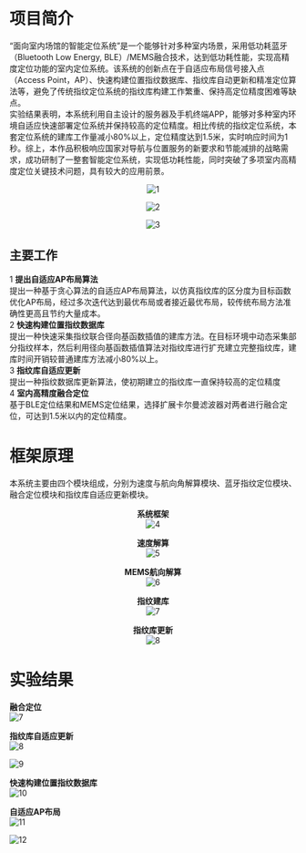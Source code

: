 
# 项目简介
“面向室内场馆的智能定位系统”是一个能够针对多种室内场景，采用低功耗蓝牙（Bluetooth Low Energy, BLE）/MEMS融合技术，达到低功耗性能，实现高精度定位功能的室内定位系统。该系统的创新点在于自适应布局信号接入点（Access Point，AP）、快速构建位置指纹数据库、指纹库自动更新和精准定位算法等，避免了传统指纹定位系统的指纹库构建工作繁重、保持高定位精度困难等缺点。  
实验结果表明，本系统利用自主设计的服务器及手机终端APP，能够对多种室内环境自适应快速部署定位系统并保持较高的定位精度。相比传统的指纹定位系统，本套定位系统的建库工作量减小80%以上，定位精度达到1.5米，实时响应时间为1秒。综上，本作品积极响应国家对导航与位置服务的新要求和节能减排的战略需求，成功研制了一整套智能定位系统，实现低功耗性能，同时突破了多项室内高精度定位关键技术问题，具有较大的应用前景。


<div align=center>

![1](https://github.com/CWORLDY/Indoor-Positioning-System/blob/master/document/experiment%20photo/2.png)    

  
![2](https://github.com/CWORLDY/Indoor-Positioning-System/blob/master/document/experiment%20photo/9.png)      


![3](https://github.com/CWORLDY/Indoor-Positioning-System/blob/master/document/experiment%20photo/1.png)    
  
<div align=left>       
  
## 主要工作
1 **提出自适应AP布局算法**  
     提出一种基于贪心算法的自适应AP布局算法，以仿真指纹库的区分度为目标函数优化AP布局，经过多次迭代达到最优布局或者接近最优布局，较传统布局方法准确性更高且节约大量成本。  
2 **快速构建位置指纹数据库**  
     提出一种快速采集指纹联合径向基函数插值的建库方法。在目标环境中动态采集部分指纹样本，然后利用径向基函数插值算法对指纹库进行扩充建立完整指纹库，建库时间开销较普通建库方法减小80%以上。   
3 **指纹库自适应更新**  
     提出一种指纹数据库更新算法，使初期建立的指纹库一直保持较高的定位精度  
4 **室内高精度融合定位**  
     基于BLE定位结果和MEMS定位结果，选择扩展卡尔曼滤波器对两者进行融合定位，可达到1.5米以内的定位精度。


# 框架原理
本系统主要由四个模块组成，分别为速度与航向角解算模块、蓝牙指纹定位模块、融合定位模块和指纹库自适应更新模块。


<div align=center>
        
**系统框架**     
![4](https://github.com/CWORLDY/Indoor-Positioning-System/blob/master/document/experiment%20photo/3.png)        

     
     
**速度解算**   
  ![5](https://github.com/CWORLDY/Indoor-Positioning-System/blob/master/document/experiment%20photo/4.png)       
       
      
  
 **MEMS航向解算**   
  ![6](https://github.com/CWORLDY/Indoor-Positioning-System/blob/master/document/experiment%20photo/5.png)     
        
      
  
  **指纹建库**   
  ![7](https://github.com/CWORLDY/Indoor-Positioning-System/blob/master/document/experiment%20photo/6.png)    
       
     
  **指纹库更新**   
  ![8](https://github.com/CWORLDY/Indoor-Positioning-System/blob/master/document/experiment%20photo/7.png)    
    
<div align=left> 
    
# 实验结果

 **融合定位**   
![7](https://github.com/CWORLDY/Indoor-Positioning-System/blob/master/document/experiment%20photo/2.png)  
  
       
 **指纹库自适应更新**     
![8](https://github.com/CWORLDY/Indoor-Positioning-System/blob/master/document/experiment%20photo/14.png)  
  
  ![9](https://github.com/CWORLDY/Indoor-Positioning-System/blob/master/document/experiment%20photo/15.png)  
        
           
  
    
 **快速构建位置指纹数据库**   
![10](https://github.com/CWORLDY/Indoor-Positioning-System/blob/master/document/experiment%20photo/13.png)  
       
           
 **自适应AP布局**     
![11](https://github.com/CWORLDY/Indoor-Positioning-System/blob/master/document/experiment%20photo/10.png)
  
 ![12](https://github.com/CWORLDY/Indoor-Positioning-System/blob/master/document/experiment%20photo/12.png)  
   

